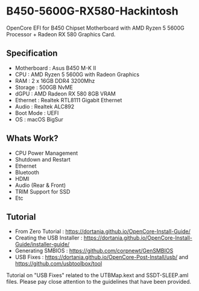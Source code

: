 # B450-5600G-RX580-Hackintosh
OpenCore EFI for B450 Chipset Motherboard with AMD Ryzen 5 5600G Processor + Radeon RX 580 Graphics Card.

## Specification

- Motherboard     : Asus B450 M-K II
- CPU       : AMD Ryzen 5 5600G with Radeon Graphics
- RAM       : 2 x 16GB DDR4 3200Mhz
- Storage   : 500GB NvME
- dGPU      : AMD Radeon RX 580 8GB VRAM
- Ethernet  : Realtek RTL8111 Gigabit Ethernet
- Audio     : Realtek ALC892
- Boot Mode : UEFI
- OS : macOS BigSur

## Whats Work?

- CPU Power Management
- Shutdown and Restart
- Ethernet
- Bluetooth
- HDMI
- Audio (Rear & Front)
- TRIM Support for SSD
- Etc

## Tutorial
- From Zero Tutorial : https://dortania.github.io/OpenCore-Install-Guide/
- Creating the USB Installer : https://dortania.github.io/OpenCore-Install-Guide/installer-guide/
- Generating SMBIOS : https://github.com/corpnewt/GenSMBIOS
- USB Fixes : https://dortania.github.io/OpenCore-Post-Install/usb/ and https://github.com/usbtoolbox/tool

Tutorial on "USB Fixes" related to the UTBMap.kext and SSDT-SLEEP.aml files. Please pay close attention to the guidelines that have been provided.
